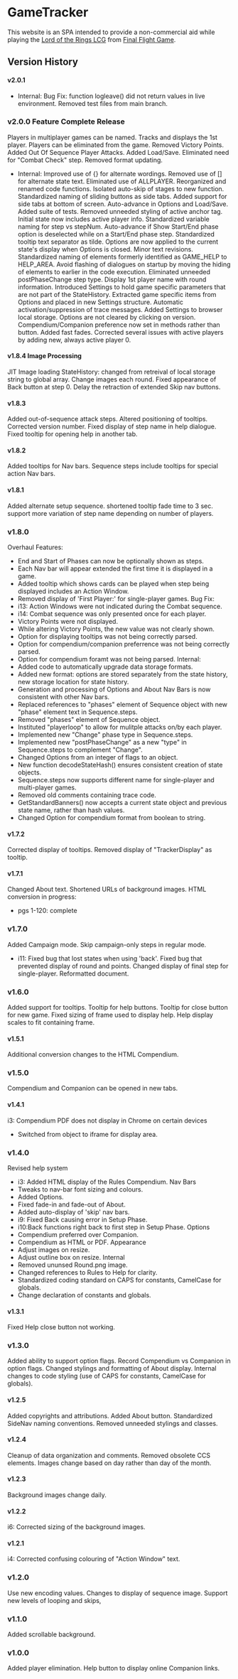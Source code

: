 # GameTracker
This website is an SPA intended to provide a non-commercial aid while playing the [Lord of the Rings LCG](https://www.fantasyflightgames.com/en/products/the-lord-of-the-rings-the-card-game/) from [Final Flight Game](https://www.fantasyflightgames.com/en/index/).

## Version History
#### v2.0.1
- Internal:
  Bug Fix: function logleave() did not return values in live environment.
  Removed test files from main branch.
### v2.0.0 Feature Complete Release
Players in multiplayer games can be named.
Tracks and displays the 1st player.
Players can be eliminated from the game.
Removed Victory Points.
Added Out Of Sequence Player Attacks.
Added Load/Save.
Eliminated need for "Combat Check" step.
Removed format updating.
- Internal:
  Improved use of {} for alternate wordings.
  Removed use of [] for alternate state text.
  Eliminated use of ALLPLAYER.
  Reorganized and renamed code functions.
  Isolated auto-skip of stages to new function.
  Standardized naming of sliding buttons as side tabs.
  Added support for side tabs at bottom of screen.
  Auto-advance in Options and Load/Save.
  Added suite of tests.
  Removed unneeded styling of active anchor tag.
  Initial state now includes active player info.
  Standardized variable naming for step vs stepNum.
  Auto-advance if Show Start/End phase option is deselected while on a Start/End phase step.
  Standardized tooltip text separator as tilde.
  Options are now applied to the current state's display when Options is closed.
  Minor text revisions.
  Standardized naming of elements formerly identified as GAME_HELP to HELP_AREA.
  Avoid flashing of dialogues on startup by moving the hiding of elements to earlier in the code execution.
  Eliminated unneeded postPhaseChange step type.
  Display 1st player name with round information.
  Introduced Settings to hold game specific parameters that are not part of the StateHistory.
  Extracted game specific items from Options and placed in new Settings structure.
  Automatic activation/suppression of trace messages.
  Added Settings to browser local storage.
  Options are not cleared by clicking on version.
  Compendium/Companion preference now set in methods rather than button.
  Added fast fades.
  Corrected several issues with active players by adding new, always active player 0.
#### v1.8.4 Image Processing
JIT Image loading
StateHistory: changed from retreival of local storage string to global array.
Change images each round.
Fixed appearance of Back button at step 0.
Delay the retraction of extended Skip nav buttons.
#### v1.8.3
Added out-of-sequence attack steps.
Altered positioning of tooltips.
Corrected version number.
Fixed display of step name in help dialogue.
Fixed tooltip for opening help in another tab.
#### v1.8.2
Added tooltips for Nav bars.
Sequence steps include tooltips for special action Nav bars.
#### v1.8.1
Added alternate setup sequence.
shortened tooltip fade time to 3 sec.
support more variation of step name depending on number of players.
### v1.8.0
Overhaul
Features:
  - End and Start of Phases can now be optionally shown as steps.
  - Each Nav bar will appear extended the first time it is displayed in a game.
  - Added tooltip which shows cards can be played when step being displayed includes an Action Window.
  - Removed display of 'First Player:' for single-player games.
Bug Fix:
  - i13: Action Windows were not indicated during the Combat sequence.
  - i14: Combat sequence was only presented once for each player.
  - Victory Points were not displayed.
  - While altering Victory Points, the new value was not clearly shown.
  - Option for displaying tooltips was not being correctly parsed.
  - Option for compendium/companion preferrence was not being correctly parsed.
  - Option for compendium foramt was not being parsed.
Internal:
  - Added code to automatically upgrade data storage formats.
  - Added new format: options are stored separately from the state history,
                      new storage location for state history.
  - Generation and processing of Options and About Nav Bars is now consistent with other Nav bars.
  - Replaced references to "phases" element of Sequence object with new "phase" element text in Sequence.steps.
  - Removed "phases" element of Sequence object.
  - Instituted "playerloop" to allow for mulitple attacks on/by each player.
  - Implemented new "Change" phase type in Sequence.steps.
  - Implemented new "postPhaseChange" as a new "type" in Sequence.steps to complement "Change".
  - Changed Options from an integer of flags to an object.
  - New function decodeStateHash() ensures consistent creation of state objects.
  - Sequence.steps now supports different name for single-player and multi-player games.
  - Removed old comments containing trace code.
  - GetStandardBanners() now accepts a current state object and previous state name, rather than hash values.
  - Changed Option for compendium format from boolean to string.
#### v1.7.2
Corrected display of tooltips.
Removed display of "TrackerDisplay" as tooltip.
#### v1.7.1
Changed About text.
Shortened URLs of background images.
HTML conversion in progress:
  - pgs 1-120: complete
### v1.7.0
Added Campaign mode.
Skip campaign-only steps in regular mode.
 - i11: Fixed bug that lost states when using 'back'.
Fixed bug that prevented display of round and points.
Changed display of final step for single-player.
Reformatted document.
### v1.6.0
Added support for tooltips.
Tooltip for help buttons.
Tooltip for close button for new game.
Fixed sizing of frame used to display help.
Help display scales to fit containing frame.
#### v1.5.1
Additional conversion changes to the HTML Compendium.
### v1.5.0
Compendium and Companion can be opened in new tabs.
#### v1.4.1
i3: Compendium PDF does not display in Chrome on certain devices
 - Switched from object to iframe for display area.
### v1.4.0
Revised help system
 - i3: Added HTML display of the Rules Compendium.
Nav Bars
 - Tweaks to nav-bar font sizing and colours.
 - Added Options.
 - Fixed fade-in and fade-out of About.
 - Added auto-display of 'skip' nav bars.
 - i9: Fixed Back causing error in Setup Phase.
 - i10:Back functions right back to first step in Setup Phase.
Options
 - Compendium preferred over Companion.
 - Compendium as HTML or PDF.
Appearance
 - Adjust images on resize.
 - Adjust outline box on resize.
Internal
- Removed ununsed Round.png image.
- Changed references to Rules to Help for clarity.
- Standardized coding standard on CAPS for constants, CamelCase for globals.
- Change declaration of constants and globals.
#### v1.3.1
Fixed Help close button not working.
### v1.3.0
Added ability to support option flags. 
Record Compendium vs Companion in option flags. 
Changed stylings and formatting of About display.
Internal changes to code styling (use of CAPS for constants, CamelCase for globals).
#### v1.2.5
Added copyrights and attributions. Added About button. Standardized SideNav naming conventions. Removed unneeded stylings and classes.
#### v1.2.4
Cleanup of data organization and comments. Removed obsolete CCS elements. Images change based on day rather than day of the month.
#### v1.2.3
Background images change daily.
#### v1.2.2
i6: Corrected sizing of the background images.
#### v1.2.1
i4: Corrected confusing colouring of "Action Window" text.
### v1.2.0
Use new encoding values.
Changes to display of sequence image.
Support new levels of looping and skips,
### v1.1.0 
Added scrollable background.
### v1.0.0
Added player elimination.
Help button to display online Companion links.

